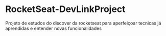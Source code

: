 # RocketSeat-DevLinkProject

Projeto de estudos do discover da rocketseat para aperfeiçoar tecnicas já aprendidas e entender novas funcionalidades
